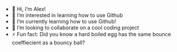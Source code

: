 - 👋 Hi, I’m Alex!
- 👀 I’m interested in learning how to use Github
- 🌱 I’m currently learning how to use Github!
- 💞️ I’m looking to collaborate on a cool coding project
- ⚡ Fun fact: Did you know a hard boiled egg has the same bounce coeffiecient as a bouncy ball?

<!---
Opie-1/Opie-1 is a ✨ special ✨ repository because its `README.md` (this file) appears on your GitHub profile.
You can click the Preview link to take a look at your changes.
--->
